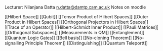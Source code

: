 Lecturer: Nilanjana Datta
n.datta@damtp.cam.ac.uk
Notes on moodle

[[Hilbert Space]]
[[Qubit]]
[[Tensor Product of Hilbert Spaces]]
[[Outer Product in Hilbert Spaces]]
[[Orthogonal Projectors in Hilbert Spaces]]
[[Trace of an Operator]]
[[Hilbert-Schmidt Inner Product]]
[[Pauli Matrices]]
[[Orthogonal Subspaces]]
[[Measurements in QM]]
[[Entanglement]]
[[Quantum Logic Gates]]
[[Bell basis]]
[[No-cloning Theorem]]
[[No-signalling Principle Theorem]]
[[Distinguishing]]
[[Quantum Teleportt]]

